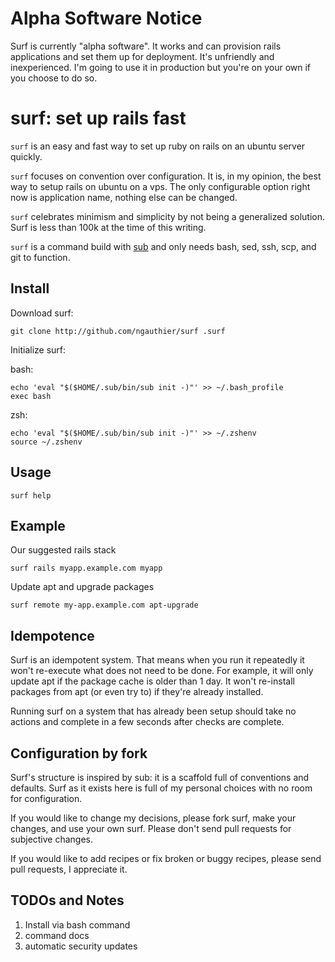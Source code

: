 # Alpha Software Notice

Surf is currently "alpha software". It works and can provision rails applications and set them up for deployment. It's unfriendly and inexperienced. I'm going to use it in production but you're on your own if you choose to do so.

# surf: set up rails fast

`surf` is an easy and fast way to set up ruby on rails on an ubuntu server quickly.

`surf` focuses on convention over configuration. It is, in my opinion, the best way to setup rails on ubuntu on a vps. The only configurable option right now is application name, nothing else can be changed.

`surf` celebrates minimism and simplicity by not being a generalized solution. Surf is less than 100k at the time of this writing.

`surf` is a command build with [sub](http://github.com/37signals/sub) and only needs bash, sed, ssh, scp, and git to function.

## Install

Download surf:

    git clone http://github.com/ngauthier/surf .surf

Initialize surf:

bash:

    echo 'eval "$($HOME/.sub/bin/sub init -)"' >> ~/.bash_profile
    exec bash

zsh:

    echo 'eval "$($HOME/.sub/bin/sub init -)"' >> ~/.zshenv
    source ~/.zshenv

## Usage

    surf help

## Example

Our suggested rails stack

    surf rails myapp.example.com myapp

Update apt and upgrade packages

    surf remote my-app.example.com apt-upgrade

## Idempotence

Surf is an idempotent system. That means when you run it repeatedly it won't re-execute what does not need to be done. For example, it will only update apt if the package cache is older than 1 day. It won't re-install packages from apt (or even try to) if they're already installed.

Running surf on a system that has already been setup should take no actions and complete in a few seconds after checks are complete.

## Configuration by fork

Surf's structure is inspired by sub: it is a scaffold full of conventions and defaults. Surf as it exists here is full of my personal choices with no room for configuration.

If you would like to change my decisions, please fork surf, make your changes, and use your own surf. Please don't send pull requests for subjective changes.

If you would like to add recipes or fix broken or buggy recipes, please send pull requests, I appreciate it.

## TODOs and Notes

1. Install via bash command
2. command docs
3. automatic security updates

